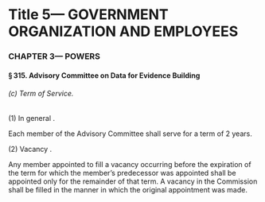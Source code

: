 
# Title 5— GOVERNMENT ORGANIZATION AND EMPLOYEES
### CHAPTER 3— POWERS
#### § 315. Advisory Committee on Data for Evidence Building
###### (c) Term of Service.

(1) In general .

Each member of the Advisory Committee shall serve for a term of 2 years.

(2) Vacancy .

Any member appointed to fill a vacancy occurring before the expiration of the term for which the member’s predecessor was appointed shall be appointed only for the remainder of that term. A vacancy in the Commission shall be filled in the manner in which the original appointment was made.
